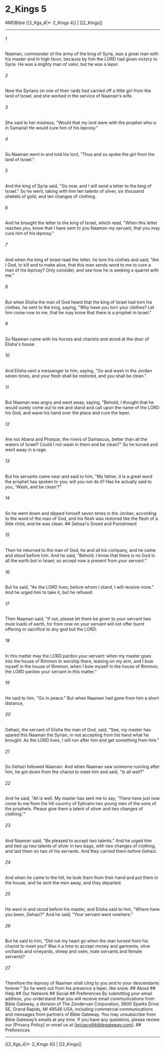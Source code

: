 # 2_Kings 5
#MDBible
[[2_Kgs_4|← 2_Kings 4]] | [[2_Kings]]

***






###### 1 


Naaman, commander of the army of the king of Syria, was a great man with his master and in high favor, because by him the LORD had given victory to Syria. He was a mighty man of valor, but he was a leper. 





###### 2 


Now the Syrians on one of their raids had carried off a little girl from the land of Israel, and she worked in the service of Naaman's wife. 





###### 3 


She said to her mistress, "Would that my lord were with the prophet who is in Samaria! He would cure him of his leprosy." 





###### 4 


So Naaman went in and told his lord, "Thus and so spoke the girl from the land of Israel." 





###### 5 


And the king of Syria said, "Go now, and I will send a letter to the king of Israel." So he went, taking with him ten talents of silver, six thousand shekels of gold, and ten changes of clothing. 





###### 6 


And he brought the letter to the king of Israel, which read, "When this letter reaches you, know that I have sent to you Naaman my servant, that you may cure him of his leprosy." 





###### 7 


And when the king of Israel read the letter, he tore his clothes and said, "Am I God, to kill and to make alive, that this man sends word to me to cure a man of his leprosy? Only consider, and see how he is seeking a quarrel with me." 





###### 8 


But when Elisha the man of God heard that the king of Israel had torn his clothes, he sent to the king, saying, "Why have you torn your clothes? Let him come now to me, that he may know that there is a prophet in Israel." 





###### 9 


So Naaman came with his horses and chariots and stood at the door of Elisha's house. 





###### 10 


And Elisha sent a messenger to him, saying, "Go and wash in the Jordan seven times, and your flesh shall be restored, and you shall be clean." 





###### 11 


But Naaman was angry and went away, saying, "Behold, I thought that he would surely come out to me and stand and call upon the name of the LORD his God, and wave his hand over the place and cure the leper. 





###### 12 


Are not Abana and Pharpar, the rivers of Damascus, better than all the waters of Israel? Could I not wash in them and be clean?" So he turned and went away in a rage. 





###### 13 


But his servants came near and said to him, "My father, it is a great word the prophet has spoken to you; will you not do it? Has he actually said to you, 'Wash, and be clean'?" 





###### 14 


So he went down and dipped himself seven times in the Jordan, according to the word of the man of God, and his flesh was restored like the flesh of a little child, and he was clean. ## Gehazi's Greed and Punishment 





###### 15 


Then he returned to the man of God, he and all his company, and he came and stood before him. And he said, "Behold, I know that there is no God in all the earth but in Israel; so accept now a present from your servant." 





###### 16 


But he said, "As the LORD lives, before whom I stand, I will receive none." And he urged him to take it, but he refused. 





###### 17 


Then Naaman said, "If not, please let there be given to your servant two mule loads of earth, for from now on your servant will not offer burnt offering or sacrifice to any god but the LORD. 





###### 18 


In this matter may the LORD pardon your servant: when my master goes into the house of Rimmon to worship there, leaning on my arm, and I bow myself in the house of Rimmon, when I bow myself in the house of Rimmon, the LORD pardon your servant in this matter." 





###### 19 


He said to him, "Go in peace." But when Naaman had gone from him a short distance, 





###### 20 


Gehazi, the servant of Elisha the man of God, said, "See, my master has spared this Naaman the Syrian, in not accepting from his hand what he brought. As the LORD lives, I will run after him and get something from him." 





###### 21 


So Gehazi followed Naaman. And when Naaman saw someone running after him, he got down from the chariot to meet him and said, "Is all well?" 





###### 22 


And he said, "All is well. My master has sent me to say, 'There have just now come to me from the hill country of Ephraim two young men of the sons of the prophets. Please give them a talent of silver and two changes of clothing.'" 





###### 23 


And Naaman said, "Be pleased to accept two talents." And he urged him and tied up two talents of silver in two bags, with two changes of clothing, and laid them on two of his servants. And they carried them before Gehazi. 





###### 24 


And when he came to the hill, he took them from their hand and put them in the house, and he sent the men away, and they departed. 





###### 25 


He went in and stood before his master, and Elisha said to him, "Where have you been, Gehazi?" And he said, "Your servant went nowhere." 





###### 26 


But he said to him, "Did not my heart go when the man turned from his chariot to meet you? Was it a time to accept money and garments, olive orchards and vineyards, sheep and oxen, male servants and female servants? 





###### 27 


Therefore the leprosy of Naaman shall cling to you and to your descendants forever." So he went out from his presence a leper, like snow. ## About ## Help ## Our Network ## Social ## Preferences By submitting your email address, you understand that you will receive email communications from Bible Gateway, a division of The Zondervan Corporation, 3900 Sparks Drive SE, Grand Rapids, MI 49546 USA, including commercial communications and messages from partners of Bible Gateway. You may unsubscribe from Bible Gateway&rsquo;s emails at any time. If you have any questions, please review our [Privacy Policy] or email us at [privacy@biblegateway.com]. ## Preferences

***

[[2_Kgs_4|← 2_Kings 4]] | [[2_Kings]]
